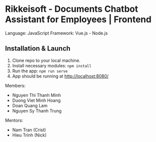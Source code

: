 # Rikkeisoft - Documents Chatbot Assistant for Employees | Frontend

Language: JavaScript
Framework: Vue.js - Node.js

## Installation & Launch
  1. Clone repo to your local machine.
  2. Install necessary modules:
    ```
      npm install
    ```
  3. Run the app:
    ```
      npm run serve
    ```
  4. App should be running at <http://localhost:8080/>

Members:
- Nguyen Thi Thanh Minh
- Duong Viet Minh Hoang
- Doan Quang Lam
- Nguyen Sy Thanh Trung

Mentors:
- Nam Tran (Crist)
- Hieu Trinh (Nick)
